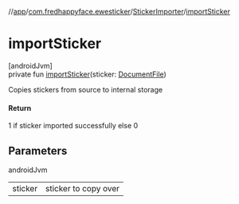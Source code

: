 //[app](../../../index.md)/[com.fredhappyface.ewesticker](../index.md)/[StickerImporter](index.md)/[importSticker](import-sticker.md)

# importSticker

[androidJvm]\
private fun [importSticker](import-sticker.md)(sticker: [DocumentFile](https://developer.android.com/reference/kotlin/androidx/documentfile/provider/DocumentFile.html))

Copies stickers from source to internal storage

#### Return

1 if sticker imported successfully else 0

## Parameters

androidJvm

| | |
|---|---|
| sticker | sticker to copy over |

